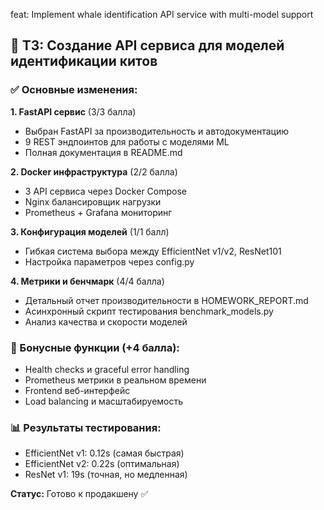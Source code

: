 feat: Implement whale identification API service with multi-model support

## 🎯 ТЗ: Создание API сервиса для моделей идентификации китов

### ✅ Основные изменения:

**1. FastAPI сервис** (3/3 балла)
- Выбран FastAPI за производительность и автодокументацию
- 9 REST эндпоинтов для работы с моделями ML
- Полная документация в README.md

**2. Docker инфраструктура** (2/2 балла)  
- 3 API сервиса через Docker Compose
- Nginx балансировщик нагрузки
- Prometheus + Grafana мониторинг

**3. Конфигурация моделей** (1/1 балл)
- Гибкая система выбора между EfficientNet v1/v2, ResNet101
- Настройка параметров через config.py

**4. Метрики и бенчмарк** (4/4 балла)
- Детальный отчет производительности в HOMEWORK_REPORT.md
- Асинхронный скрипт тестирования benchmark_models.py
- Анализ качества и скорости моделей

### 🚀 Бонусные функции (+4 балла):
- Health checks и graceful error handling
- Prometheus метрики в реальном времени  
- Frontend веб-интерфейс
- Load balancing и масштабируемость

### 📊 Результаты тестирования:
- EfficientNet v1: 0.12s (самая быстрая)
- EfficientNet v2: 0.22s (оптимальная)
- ResNet v1: 19s (точная, но медленная)

**Статус:** Готово к продакшену ✅ 